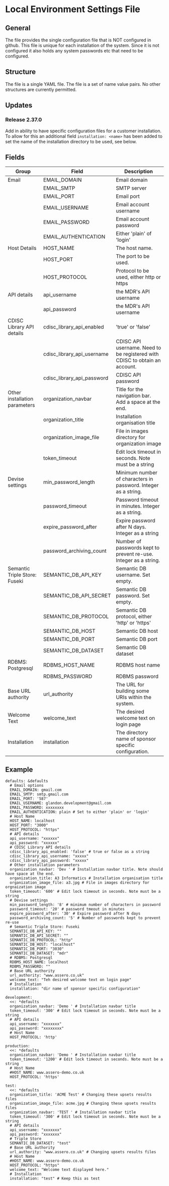 # Local Environment Settings File

## General
The file provides the single configuration file that is NOT configured in github. This file is unique for each installation of the system. Since it is not configured it also holds any system passwords etc that need to be configured.

## Structure
The file is a single YAML file. The file is a set of name value pairs. No other structures are currently permitted.

## Updates
### Release 2.37.0
Add in ability to have specific configuration files for a customer installation. To allow for this an additional field ```installation: <name>``` has been added to set the name of the installation directory to be used, see below.

## Fields
| Group | Field  | Description |
|---|---|---|
| Email | EMAIL_DOMAIN  | Email domain |
|   | EMAIL_SMTP | SMTP server |
|   | EMAIL_PORT | Email port |
|   | EMAIL_USERNAME | Email account username  |
|   | EMAIL_PASSWORD | Email account password |
|   | EMAIL_AUTHENTICATION | Either 'plain' of 'login' |
| Host Details  | HOST_NAME | The host name. |
|   | HOST_PORT | The port to be used.|
|   | HOST_PROTOCOL | Protocol to be used, either http or https|
| API details  | api_username | the MDR's API username|
|   | api_password | the MDR's API username|
| CDISC Library API details | cdisc_library_api_enabled | 'true' or 'false'|
|   | cdisc_library_api_username | CDISC API username. Need to be registered with CDISC to obtain an account.|
|   | cdisc_library_api_password | CDISC API password|
| Other installation parameters  | organization_navbar | Title for the navigation bar. Add a space at the end.| 
|   | organization_title | Installation organisation title|
|   | organization_image_file | File in images directory for organization image|
|   | token_timeout |  Edit lock timeout in seconds. Note must be a string|
| Devise settings  | min_password_length |  Minimum number of characters in password. Integer as a string.|
|   | password_timeout | Password timeout in minutes. Integer as a string.|
|   | expire_password_after | Expire password after N days. Integer as a string|
|   | password_archiving_count | Number of passwords kept to prevent re-use. Integer as a string.|
| Semantic Triple Store: Fuseki   | SEMANTIC_DB_API_KEY | Semantic DB username. Set empty.|
|   | SEMANTIC_DB_API_SECRET |  Semantic DB password. Set empty.|
|   | SEMANTIC_DB_PROTOCOL |  Semantic DB protocol, either 'http' or 'https'|
|   | SEMANTIC_DB_HOST | Semantic DB host|
|   | SEMANTIC_DB_PORT | Semantic DB port|
|   | SEMANTIC_DB_DATASET | Semantic DB dataset|
| RDBMS: Postgresql  | RDBMS_HOST_NAME |  RDBMS host name|
|   | RDBMS_PASSWORD | RDBMS password|
| Base URL authority | url_authority | The URL for building some URIs within the system.|
| Welcome Text | welcome_text | The desired welcome text on login page|
| Installation | installation | The directory name of sponsor specific configuration.|


## Example
```
defaults: &defaults
  # Email options
  EMAIL_DOMAIN: gmail.com
  EMAIL_SMTP: smtp.gmail.com
  EMAIL_PORT: '587'
  EMAIL_USERNAME: glandon.development@gmail.com
  EMAIL_PASSWORD: xxxxxxxx
  EMAIL_AUTHENTICATION: plain # Set to either 'plain' or 'login'
  # Host Name
  HOST_NAME: localhost
  HOST_PORT: "3000"
  HOST_PROTOCOL: "https"
  # API details
  api_username: "xxxxxx"
  api_password: "xxxxxx"
  # CDISC Library API details
  cdisc_library_api_enabled: 'false' # true or false as a string
  cdisc_library_api_username: "xxxxx"
  cdisc_library_api_password: "xxxxx"
  # Other installation parameters
  organization_navbar: 'Dev ' # Installation navbar title. Note should have space at the end.
  organization_title: A3 Informatics # Installation organisation title
  organization_image_file: a3.jpg # File in images directory for orgnaization image
  token_timeout: '600' # Edit lock timeout in seconds. Note must be a string
  # Devise settings
  min_password_length: '8' # minimum number of characters in password
  password_timeout: '20' # password tmeout in minutes
  expire_password_after: '30' # Expire password after N days
  password_archiving_count: '5' # Number of passwords kept to prevent re-use
  # Semantic Triple Store: Fuseki 
  SEMANTIC_DB_API_KEY: ""
  SEMANTIC_DB_API_SECRET: ""
  SEMANTIC_DB_PROTOCOL: "http"
  SEMANTIC_DB_HOST: "localhost"
  SEMANTIC_DB_PORT: "3030"
  SEMANTIC_DB_DATASET: "mdr"
  # RDBMS: Postgresql
  RDBMS_HOST_NAME: localhost
  RDBMS_PASSWORD: ""
  # Base URL authority
  url_authority: "www.assero.co.uk"
  welcome_text: "Teh desired welcome text on login page"
  # Installation
  installation: "dir name of sponsor specific configuration"

development:
  <<: *defaults
  organization_navbar: 'Demo ' # Installation navbar title
  token_timeout: '300' # Edit lock timeout in seconds. Note must be a string
  # API details
  api_username: "xxxxxxx"
  api_password: "xxxxxxxx"
  # Host Name
  HOST_PROTOCOL: 'http'

production:
  <<: *defaults
  organization_navbar: 'Demo ' # Installation navbar title
  token_timeout: '1200' # Edit lock timeout in seconds. Note must be a string
  # Host Name
  #HOST_NAME: www.assero-demo.co.uk
  HOST_PROTOCOL: 'https'

test:
  <<: *defaults
  organization_title: 'ACME Test' # Changing these upsets results files
  organization_image_file: acme.jpg # Changing these upsets results files
  organization_navbar: 'TEST ' # Installation navbar title
  token_timeout: '300' # Edit lock timeout in seconds. Note must be a string
  # API details
  api_username: "xxxxxxx"
  api_password: "xxxxxxx"
  # Triple Store
  SEMANTIC_DB_DATASET: "test"
  # Base URL authority
  url_authority: "www.assero.co.uk" # Changing upsets results files
  # Host Name
  #HOST_NAME: www.assero-demo.co.uk
  HOST_PROTOCOL: "https"
  welcome_text: "Welcome text displayed here."
  # Installation
  installation: "test" # Keep this as test
```